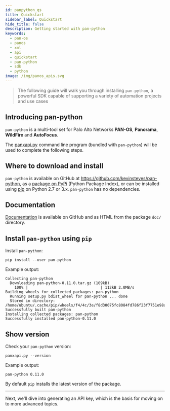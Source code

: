 ```yaml
---
id: panpython_qs
title: Quickstart
sidebar_label: Quickstart
hide_title: false
description: Getting started with pan-python
keywords:
  - pan-os
  - panos
  - xml
  - api
  - quickstart
  - pan-python
  - sdk
  - python
image: /img/panos_apis.svg
---
```


> The following guide will walk you through installing `pan-python`, a powerful SDK capable of supporting a variety of automation projects and use cases

## Introducing pan-python

`pan-python` is a multi-tool set for Palo Alto Networks **PAN-OS**,
**Panorama**, **WildFire** and **AutoFocus**.

The [panxapi.py](https://github.com/kevinsteves/pan-python/blob/master/doc/panxapi.rst)
command line program (bundled with `pan-python`) will be used to complete the following steps.

## Where to download and install

`pan-python` is available on GitHub at
<https://github.com/kevinsteves/pan-python>, as a [package on
PyPi](https://pypi.python.org/pypi/pan-python/) (Python Package Index),
or can be installed using
[pip](https://pip.pypa.io/en/latest/quickstart/) on Python 2.7 or 3.x.
`pan-python` has no dependencies.

## Documentation

[Documentation](https://github.com/kevinsteves/pan-python/tree/master/doc)
is available on GitHub and as HTML from the package `doc/` directory.

## Install `pan-python` using `pip`

Install `pan-python`:

    pip install --user pan-python

Example output:

    Collecting pan-python
      Downloading pan-python-0.11.0.tar.gz (109kB)
        100% |                                | 112kB 2.0MB/s
    Building wheels for collected packages: pan-python
      Running setup.py bdist_wheel for pan-python ... done
      Stored in directory: /home/ubuntu/.cache/pip/wheels/f4/4c/3e/f8d30075fc8084fd786f23f7751e98a9802759539d500b24de
    Successfully built pan-python
    Installing collected packages: pan-python
    Successfully installed pan-python-0.11.0

## Show version

Check your `pan-python` version:

    panxapi.py --version

Example output:

    pan-python 0.11.0

By default `pip` installs the latest version of the package.

---

Next, we'll dive into generating an API key, which is the basis for moving on to more advanced topics.
